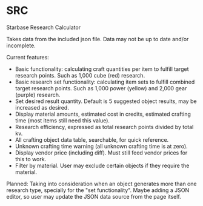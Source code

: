 # SRC
Starbase Research Calculator

Takes data from the included json file. Data may not be up to date and/or incomplete.

Current features:
- Basic functionality: calculating craft quantities per item to fulfill target research points. Such as 1,000 cube (red) research.
- Basic research set functionality: calculating item sets to fulfill combined target research points. Such as 1,000 power (yellow) and 2,000 gear (purple) research.
- Set desired result quantity. Default is 5 suggested object results, may be increased as desired.
- Display material amounts, estimated cost in credits, estimated crafting time (most items still need this value).
- Research efficiency, expressed as total research points divided by total kv.
- All crafting object data table, searchable, for quick reference.
- Unknown crafting time warning (all unknown crafting time is at zero).
- Display vendor price (including diff). Must still feed vendor prices for this to work.
- Filter by material. User may exclude certain objects if they require the material.

Planned:
Taking into consideration when an object generates more than one research type, specially for the "set functionality".
Maybe adding a JSON editor, so user may update the JSON data source from the page itself.
